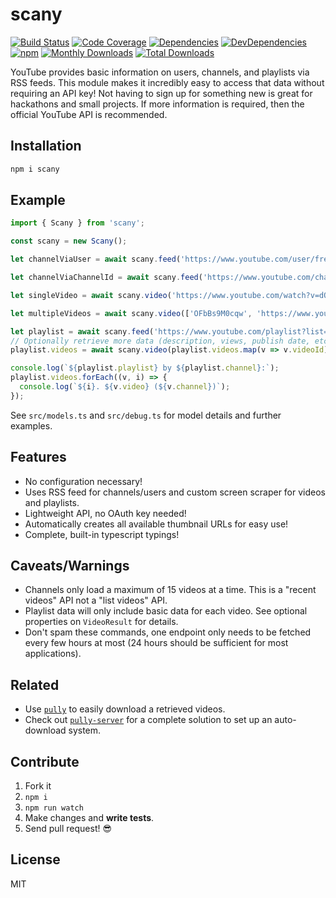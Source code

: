 # scany

[![Build Status](https://img.shields.io/travis/JimmyBoh/scany/master.svg?style=flat-square)](https://travis-ci.org/JimmyBoh/scany)
[![Code Coverage](https://img.shields.io/coveralls/JimmyBoh/scany/master.svg?style=flat-square)](https://coveralls.io/github/JimmyBoh/scany?branch=master)
[![Dependencies](https://img.shields.io/david/JimmyBoh/scany.svg?style=flat-square)](https://david-dm.org/JimmyBoh/scany)
[![DevDependencies](https://img.shields.io/david/dev/JimmyBoh/scany.svg?style=flat-square)](https://david-dm.org/JimmyBoh/scany?type=dev)
[![npm](https://img.shields.io/npm/v/scany.svg?style=flat-square)](https://www.npmjs.com/package/scany)
[![Monthly Downloads](https://img.shields.io/npm/dm/scany.svg?style=flat-square)](https://www.npmjs.com/package/scany)
[![Total Downloads](https://img.shields.io/npm/dt/scany.svg?style=flat-square)](https://www.npmjs.com/package/scany)

YouTube provides basic information on users, channels, and playlists via RSS feeds. This module makes it incredibly easy to access that data without requiring an API key! Not having to sign up for something new is great for hackathons and small projects. If more information is required, then the official YouTube API is recommended.

## Installation

```bash
npm i scany
```

## Example

```ts
import { Scany } from 'scany';

const scany = new Scany();

let channelViaUser = await scany.feed('https://www.youtube.com/user/freddiew');

let channelViaChannelId = await scany.feed('https://www.youtube.com/channel/UCG08EqOAXJk_YXPDsAvReSg');

let singleVideo = await scany.video('https://www.youtube.com/watch?v=dQw4w9WgXcQ');

let multipleVideos = await scany.video(['OFbBs9M0cqw', 'https://www.youtube.com/watch?v=beaHxW5o-uw']);

let playlist = await scany.feed('https://www.youtube.com/playlist?list=PLjHf9jaFs8XUXBnlkBAuRkOpUJosxJ0Vx');
// Optionally retrieve more data (description, views, publish date, etc.) for each video:
playlist.videos = await scany.video(playlist.videos.map(v => v.videoId));

console.log(`${playlist.playlist} by ${playlist.channel}:`);
playlist.videos.forEach((v, i) => {
  console.log(`${i}. ${v.video} (${v.channel})`);
});

```

See `src/models.ts` and `src/debug.ts` for model details and further examples.

## Features

- No configuration necessary!
- Uses RSS feed for channels/users and custom screen scraper for videos and playlists.
- Lightweight API, no OAuth key needed!
- Automatically creates all available thumbnail URLs for easy use!
- Complete, built-in typescript typings!

## Caveats/Warnings

- Channels only load a maximum of 15 videos at a time. This is a "recent videos" API not a "list videos" API.
- Playlist data will only include basic data for each video. See optional properties on `VideoResult` for details.
- Don't spam these commands, one endpoint only needs to be fetched every few hours at most (24 hours should be sufficient for most applications).

## Related

- Use [`pully`](https://github.com/jimmyboh/pully) to easily download a retrieved videos.
- Check out [`pully-server`](https://github.com/jimmyboh/pully-server) for a complete solution to set up an auto-download system.

## Contribute

1. Fork it
1. `npm i`
1. `npm run watch`
1. Make changes and **write tests**.
1. Send pull request! :sunglasses:

## License

MIT
